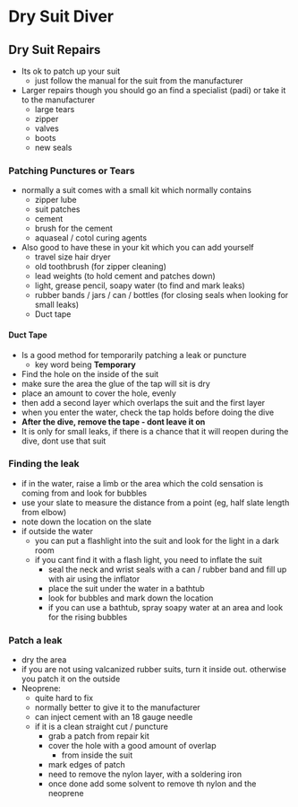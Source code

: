 # Dry Suit Diver
## Dry Suit Repairs
* Its ok to patch up your suit
  * just follow the manual for the suit from the manufacturer
* Larger repairs though you should go an find a specialist (padi) or take it to the manufacturer
  * large tears
  * zipper
  * valves
  * boots
  * new seals
### Patching Punctures or Tears
* normally a suit comes with a small kit which normally contains
  * zipper lube
  * suit patches
  * cement
  * brush for the cement
  * aquaseal / cotol curing agents
* Also good to have these in your kit which you can add yourself
  * travel size hair dryer
  * old toothbrush (for zipper cleaning)
  * lead weights (to hold cement and patches down)
  * light, grease pencil, soapy water (to find and mark leaks)
  * rubber bands / jars / can / bottles (for closing seals when looking for small leaks)
  * Duct tape
#### Duct Tape
* Is a good method for temporarily patching a leak or puncture
  * key word being **Temporary**
* Find the hole on the inside of the suit
* make sure the area the glue of the tap will sit is dry
* place an amount to cover the hole, evenly
* then add a second layer which overlaps the suit and the first layer
* when you enter the water, check the tap holds before doing the dive
* **After the dive, remove the tape - dont leave it on**
* It is only for small leaks, if there is a chance that it will reopen during the dive, dont use that suit

### Finding the leak
* if in the water, raise a limb or the area which the cold sensation is coming from and look for bubbles
* use your slate to measure the distance from a point (eg, half slate length from elbow)
* note down the location on the slate
* if outside the water
  * you can put a flashlight into the suit and look for the light in a dark room
  * if you cant find it with a flash light, you need to inflate the suit
    * seal the neck and wrist seals with a can / rubber band and fill up with air using the inflator
    * place the suit under the water in a bathtub
    * look for bubbles and mark down the location
    * if you can use a bathtub, spray soapy water at an area and look for the rising bubbles

### Patch a leak
* dry the area
* if you are not using valcanized rubber suits, turn it inside out. otherwise you patch it on the outside
* Neoprene:
  * quite hard to fix
  * normally better to give it to the manufacturer
  * can inject cement with an 18 gauge needle
  * if it is a clean straight cut / puncture
    * grab a patch from repair kit
    * cover the hole with a good amount of overlap
      * from inside the suit
    * mark edges of patch
    * need to remove the nylon layer, with a soldering iron
    * once done add some solvent to remove th nylon and the neoprene